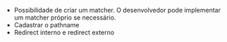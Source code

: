- Possibilidade de criar um matcher. O desenvolvedor pode implementar um matcher próprio se necessário. 
- Cadastrar o pathname
- Redirect interno e redirect externo